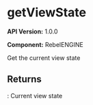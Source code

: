 # getViewState

**API Version:** 1.0.0

**Component:** RebelENGINE

Get the current view state

## Returns

: Current view state

